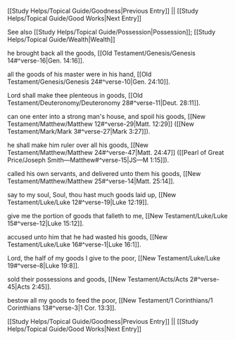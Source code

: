 [[Study Helps/Topical Guide/Goodness|Previous Entry]]  ||  [[Study Helps/Topical Guide/Good Works|Next Entry]]

 See also [[Study Helps/Topical Guide/Possession|Possession]]; [[Study Helps/Topical Guide/Wealth|Wealth]]

 he brought back all the goods, [[Old Testament/Genesis/Genesis 14#^verse-16|Gen. 14:16]].

 all the goods of his master were in his hand, [[Old Testament/Genesis/Genesis 24#^verse-10|Gen. 24:10]].

 Lord shall make thee plenteous in goods, [[Old Testament/Deuteronomy/Deuteronomy 28#^verse-11|Deut. 28:11]].

 can one enter into a strong man's house, and spoil his goods, [[New Testament/Matthew/Matthew 12#^verse-29|Matt. 12:29]] ([[New Testament/Mark/Mark 3#^verse-27|Mark 3:27]]).

 he shall make him ruler over all his goods, [[New Testament/Matthew/Matthew 24#^verse-47|Matt. 24:47]] ([[Pearl of Great Price/Joseph Smith—Matthew#^verse-15|JS—M 1:15]]).

 called his own servants, and delivered unto them his goods, [[New Testament/Matthew/Matthew 25#^verse-14|Matt. 25:14]].

 say to my soul, Soul, thou hast much goods laid up, [[New Testament/Luke/Luke 12#^verse-19|Luke 12:19]].

 give me the portion of goods that falleth to me, [[New Testament/Luke/Luke 15#^verse-12|Luke 15:12]].

 accused unto him that he had wasted his goods, [[New Testament/Luke/Luke 16#^verse-1|Luke 16:1]].

 Lord, the half of my goods I give to the poor, [[New Testament/Luke/Luke 19#^verse-8|Luke 19:8]].

 sold their possessions and goods, [[New Testament/Acts/Acts 2#^verse-45|Acts 2:45]].

 bestow all my goods to feed the poor, [[New Testament/1 Corinthians/1 Corinthians 13#^verse-3|1 Cor. 13:3]].

[[Study Helps/Topical Guide/Goodness|Previous Entry]]  ||  [[Study Helps/Topical Guide/Good Works|Next Entry]]
